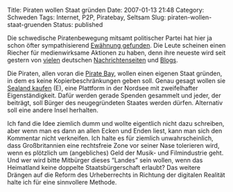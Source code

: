 Title: Piraten wollen Staat gründen
Date: 2007-01-13 21:48
Category: Schweden
Tags: Internet, P2P, Piratebay, Seltsam
Slug: piraten-wollen-staat-gruenden
Status: published

Die schwedische Piratenbewegung mitsamt politischer Partei hat hier ja
schon öfter sympathisierend [Ewähnung
gefunden](http://www.fiket.de/tag/piratebay). Die Leute scheinen einen
Riecher für medienwirksame Aktionen zu haben, denn ihre neueste wird
seit gestern von
[vielen](http://news.google.de/news?hl=de&ned=de&q=sealand&btnG=News-Suche)
deutschen
[Nachrichtenseiten](http://www.heise.de/newsticker/meldung/83661) und
[Blogs](http://technorati.com/search/sealand?language=de&authority=n).

Die Piraten, allen voran die [Pirate Bay](http://thepiratebay.org/),
wollen einen eigenen Staat gründen, in dem es keine Kopierbeschränkungen
geben soll. Genau gesagt wollen sie [Sealand
kaufen](http://buysealand.com/) (E), eine Plattform in der Nordsee mit
zweifelhafter Eigenständigkeit. Dafür werden gerade Spenden gesammelt
und jeder, der beiträgt, soll Bürger des neugegründeten Staates werden
dürfen. Alternativ soll eine andere Insel herhalten.

Ich fand die Idee ziemlich dumm und wollte eigentlich nicht dazu
schreiben, aber wenn man es dann an allen Ecken und Enden liest, kann
man sich den Kommentar nicht verkneifen. Ich halte es für ziemlich
unwahrscheinlich, dass Großbritannien eine rechtsfreie Zone vor seiner
Nase tolerieren wird, wenn es plötzlich um (angebliches) Geld der Musik-
und Filmindustrie geht. Und wer wird bitte Mitbürger dieses “Landes”
sein wollen, wenn das Heimatland keine doppelte Staatsbürgerschaft
erlaubt? Das weitere Drängen auf die Reform des Urheberrechts in
Richtung der digitalen Realität halte ich für eine sinnvollere Methode.

